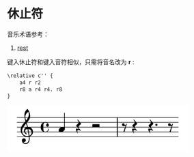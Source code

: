 # 休止符

音乐术语参考：

1. [rest](http://lilypond.org/doc/v2.18/Documentation/music-glossary/rest)

键入休止符和键入音符相似，只需将音名改为 **r** :

```text
\relative c'' {
    a4 r r2
    r8 a r4 r4. r8
}
```

![](../../../.gitbook/assets/1.2.1-rests.png)

